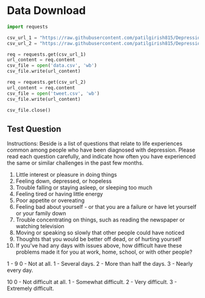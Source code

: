 # Data Download

```python
import requests

csv_url_1 = "https://raw.githubusercontent.com/patilgirish815/Depression_Detection_Using_Machine_Learning/main/dataset/depressionDataset.csv"
csv_url_2 = "https://raw.githubusercontent.com/patilgirish815/Depression_Detection_Using_Machine_Learning/main/dataset/tweets.csv"

req = requests.get(csv_url_1)
url_content = req.content
csv_file = open('data.csv', 'wb')
csv_file.write(url_content)

req = requests.get(csv_url_2)
url_content = req.content
csv_file = open('tweet.csv', 'wb')
csv_file.write(url_content)

csv_file.close()
```

## Test Question

Instructions: Beside is a list of questions that relate to life experiences common among people who have been diagnosed with depression. Please read each question carefully, and indicate how often you have experienced the same or similar challenges in the past few months.

1. Little interest or pleasure in doing things
2. Feeling down, depressed, or hopeless
3. Trouble falling or staying asleep, or sleeping too much
4. Feeling tired or having little energy
5. Poor appetite or overeating
6. Feeling bad about yourself - or that you are a failure or have let yourself or your family down
7. Trouble concentrating on things, such as reading the newspaper or watching television
8. Moving or speaking so slowly that other people could have noticed
9. Thoughts that you would be better off dead, or of hurting yourself
10. If you've had any days with issues above, how difficult have these problems made it for you at work, home, school, or with other people?

1 - 9
0 - Not at all.
1 - Several days.
2 - More than half the days.
3 - Nearly every day.

10
0 - Not difficult at all.
1 - Somewhat difficult.
2 - Very difficult.
3 - Extremely difficult.

